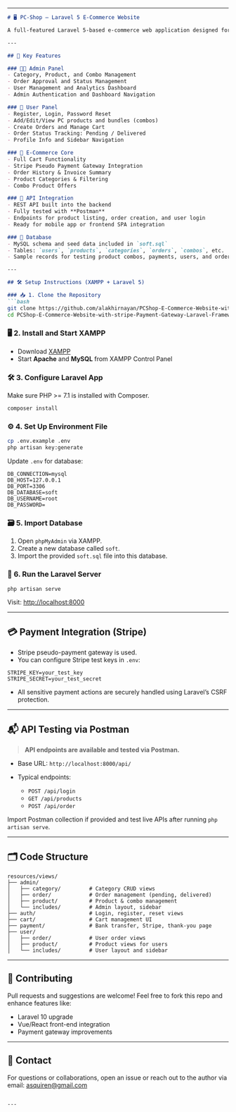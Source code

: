 
---

````markdown
# 🖥️ PC-Shop – Laravel 5 E-Commerce Website

A full-featured Laravel 5-based e-commerce web application designed for selling, exchanging, and managing unused or refurbished PC components. This project helps users recycle or resell PC parts and includes full admin/user panels, cart and order management, combo deals, Stripe pseudo payment integration, and Postman-tested APIs.

---

## 🌟 Key Features

### 👨‍💼 Admin Panel
- Category, Product, and Combo Management
- Order Approval and Status Management
- User Management and Analytics Dashboard
- Admin Authentication and Dashboard Navigation

### 👤 User Panel
- Register, Login, Password Reset
- Add/Edit/View PC products and bundles (combos)
- Create Orders and Manage Cart
- Order Status Tracking: Pending / Delivered
- Profile Info and Sidebar Navigation

### 🛒 E-Commerce Core
- Full Cart Functionality
- Stripe Pseudo Payment Gateway Integration
- Order History & Invoice Summary
- Product Categories & Filtering
- Combo Product Offers

### 🔌 API Integration
- REST API built into the backend
- Fully tested with **Postman**
- Endpoints for product listing, order creation, and user login
- Ready for mobile app or frontend SPA integration

### 💾 Database
- MySQL schema and seed data included in `soft.sql`
- Tables: `users`, `products`, `categories`, `orders`, `combos`, etc.
- Sample records for testing product combos, payments, users, and orders

---

## 🛠️ Setup Instructions (XAMPP + Laravel 5)

### 📥 1. Clone the Repository
```bash
git clone https://github.com/alakhirnayan/PCShop-E-Commerce-Website-with-stripe-Payment-Gateway-Laravel-Framework-.git
cd PCShop-E-Commerce-Website-with-stripe-Payment-Gateway-Laravel-Framework-
````

### 🖥️ 2. Install and Start XAMPP

* Download [XAMPP](https://www.apachefriends.org/index.html)
* Start **Apache** and **MySQL** from XAMPP Control Panel

### 🛠️ 3. Configure Laravel App

Make sure PHP >= 7.1 is installed with Composer.

```bash
composer install
```

### ⚙️ 4. Set Up Environment File

```bash
cp .env.example .env
php artisan key:generate
```

Update `.env` for database:

```dotenv
DB_CONNECTION=mysql
DB_HOST=127.0.0.1
DB_PORT=3306
DB_DATABASE=soft
DB_USERNAME=root
DB_PASSWORD=
```

### 🗃️ 5. Import Database

1. Open `phpMyAdmin` via XAMPP.
2. Create a new database called `soft`.
3. Import the provided `soft.sql` file into this database.

### 🧪 6. Run the Laravel Server

```bash
php artisan serve
```

Visit: [http://localhost:8000](http://localhost:8000)

---

## 💳 Payment Integration (Stripe)

* Stripe pseudo-payment gateway is used.
* You can configure Stripe test keys in `.env`:

```dotenv
STRIPE_KEY=your_test_key
STRIPE_SECRET=your_test_secret
```

* All sensitive payment actions are securely handled using Laravel’s CSRF protection.

---

## 📬 API Testing via Postman

> **API endpoints are available and tested via Postman.**

* Base URL: `http://localhost:8000/api/`
* Typical endpoints:

  * `POST /api/login`
  * `GET /api/products`
  * `POST /api/order`

Import Postman collection if provided and test live APIs after running `php artisan serve`.

---

## 🗂️ Code Structure

```
resources/views/
├── admin/
│   ├── category/         # Category CRUD views
│   ├── order/            # Order management (pending, delivered)
│   ├── product/          # Product & combo management
│   └── includes/         # Admin layout, sidebar
├── auth/                 # Login, register, reset views
├── cart/                 # Cart management UI
├── payment/              # Bank transfer, Stripe, thank-you page
├── user/
│   ├── order/            # User order views
│   ├── product/          # Product views for users
│   └── includes/         # User layout and sidebar
```

---

## 🙌 Contributing

Pull requests and suggestions are welcome!
Feel free to fork this repo and enhance features like:

* Laravel 10 upgrade
* Vue/React front-end integration
* Payment gateway improvements

---

## 📩 Contact

For questions or collaborations, open an issue or reach out to the author via email: asquiren@gmail.com

```

---



